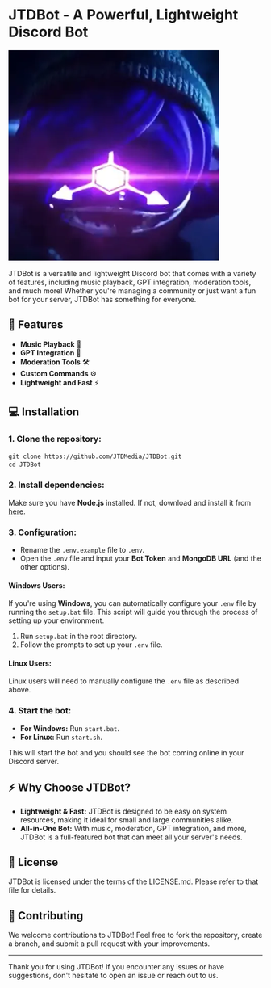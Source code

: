 # JTDBot - A Powerful, Lightweight Discord Bot

![JTDBot](https://raw.githubusercontent.com/JTDMedia/JTDMedia/refs/heads/main/holyhell.webp)

JTDBot is a versatile and lightweight Discord bot that comes with a variety of features, including music playback, GPT integration, moderation tools, and much more! Whether you're managing a community or just want a fun bot for your server, JTDBot has something for everyone.

## 🚀 Features
- **Music Playback** 🎵
- **GPT Integration** 🤖
- **Moderation Tools** 🛠️
- **Custom Commands** ⚙️
- **Lightweight and Fast** ⚡

## 💻 Installation

### 1. Clone the repository:
```
git clone https://github.com/JTDMedia/JTDBot.git
cd JTDBot
```

### 2. Install dependencies:
Make sure you have **Node.js** installed. If not, download and install it from [here](https://nodejs.org/).

### 3. Configuration:
- Rename the `.env.example` file to `.env`.
- Open the `.env` file and input your **Bot Token** and **MongoDB URL** (and the other options).

#### Windows Users:
If you're using **Windows**, you can automatically configure your `.env` file by running the `setup.bat` file. This script will guide you through the process of setting up your environment.

1. Run `setup.bat` in the root directory.
2. Follow the prompts to set up your `.env` file.

#### Linux Users:
Linux users will need to manually configure the `.env` file as described above.

### 4. Start the bot:
- **For Windows:** Run `start.bat`.
- **For Linux:** Run `start.sh`.

This will start the bot and you should see the bot coming online in your Discord server.

## ⚡ Why Choose JTDBot?
- **Lightweight & Fast:** JTDBot is designed to be easy on system resources, making it ideal for small and large communities alike.
- **All-in-One Bot:** With music, moderation, GPT integration, and more, JTDBot is a full-featured bot that can meet all your server's needs.

## 📜 License
JTDBot is licensed under the terms of the [LICENSE.md](LICENSE.md). Please refer to that file for details.

## 📣 Contributing
We welcome contributions to JTDBot! Feel free to fork the repository, create a branch, and submit a pull request with your improvements.

---

Thank you for using JTDBot! If you encounter any issues or have suggestions, don't hesitate to open an issue or reach out to us.
